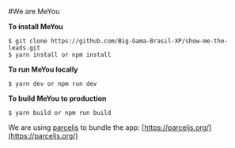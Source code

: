 #We are MeYou

**To install MeYou**

```
$ git clone https://github.com/Big-Gama-Brasil-XP/show-me-the-leads.git
$ yarn install or npm install
```

**To run MeYou locally**

```
$ yarn dev or npm run dev
```

**To build MeYou to production**

```
$ yarn build or npm run build
```

We are using [parceljs](https://parceljs.org/) to bundle the app: [https://parceljs.org/](https://parceljs.org/)
